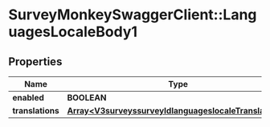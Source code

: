 # SurveyMonkeySwaggerClient::LanguagesLocaleBody1

## Properties
Name | Type | Description | Notes
------------ | ------------- | ------------- | -------------
**enabled** | **BOOLEAN** |  | [optional] 
**translations** | [**Array&lt;V3surveyssurveyIdlanguageslocaleTranslations&gt;**](V3surveyssurveyIdlanguageslocaleTranslations.md) |  | [optional] 

